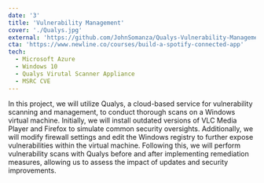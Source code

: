```yaml
---
date: '3'
title: 'Vulnerability Management'
cover: './Qualys.jpg'
external: 'https://github.com/JohnSomanza/Qualys-Vulnerability-Management'
cta: 'https://www.newline.co/courses/build-a-spotify-connected-app'
tech:
  - Microsoft Azure
  - Windows 10
  - Qualys Virutal Scanner Appliance
  - MSRC CVE
---
```


In this project, we will utilize Qualys, a cloud-based service for vulnerability scanning and management, to conduct thorough scans on a Windows virtual machine. Initially, we will install outdated versions of VLC Media Player and Firefox to simulate common security oversights. Additionally, we will modify firewall settings and edit the Windows registry to further expose vulnerabilities within the virtual machine. Following this, we will perform vulnerability scans with Qualys before and after implementing remediation measures, allowing us to assess the impact of updates and security improvements.
